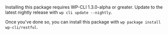 Installing this package requires WP-CLI 1.3.0-alpha or greater. Update to the latest nightly release with `wp cli update --nightly`.

Once you've done so, you can install this package with `wp package install wp-cli/restful`.
